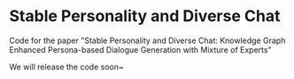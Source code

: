 # Stable Personality and Diverse Chat

Code for the paper "Stable Personality and Diverse Chat: Knowledge Graph Enhanced Persona-based Dialogue Generation with Mixture of Experts"

We will release the code soon~
